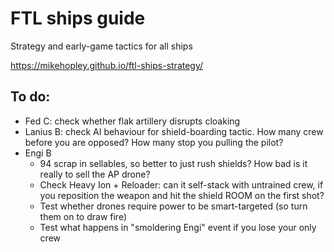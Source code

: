 # FTL ships guide
Strategy and early-game tactics for all ships

https://mikehopley.github.io/ftl-ships-strategy/

## To do:

* Fed C: check whether flak artillery disrupts cloaking
* Lanius B: check AI behaviour for shield-boarding tactic. How many crew before you are opposed? How many stop you pulling the pilot?
* Engi B
  - 94 scrap in sellables, so better to just rush shields? How bad is it really to sell the AP drone?
  - Check Heavy Ion + Reloader: can it self-stack with untrained crew, if you reposition the weapon and hit the shield ROOM on the first shot?
  - Test whether drones require power to be smart-targeted (so turn them on to draw fire)
  - Test what happens in "smoldering Engi" event if you lose your only crew
